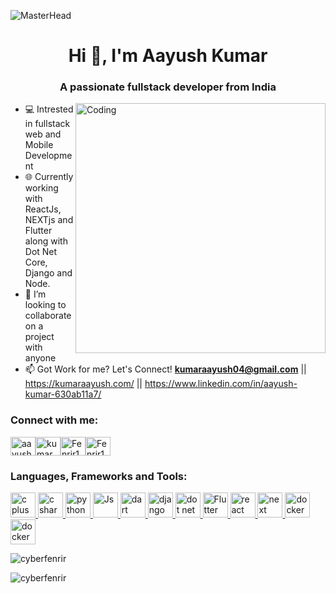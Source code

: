 ![MasterHead](https://www.charpeni.com/static/images/arrow-functions-in-class-properties-might-not-be-as-great-as-we-think/banner.gif)
<h1 align="center">Hi 👋, I'm Aayush Kumar</h1>
<h3 align="center">A passionate fullstack developer from India</h3>
<img align="right"alt="Coding"width="400"src="https://i.pinimg.com/originals/0b/8f/72/0b8f72501d1f843a1ddf67784a6e26f9.gif">


- 💻 Intrested in fullstack web and Mobile Development
- 🌐 Currently working with ReactJs, NEXTjs and Flutter along with Dot Net Core, Django and Node.
- 👯 I’m looking to collaborate on a project with anyone
- 📫 Got Work for me? Let's Connect!  **kumaraayush04@gmail.com** || https://kumaraayush.com/ || https://www.linkedin.com/in/aayush-kumar-630ab11a7/


<h3 align="left">Connect with me:</h3>
<p align="left">
<a href="https://www.linkedin.com/in/aayush-kumar-630ab11a7/" target="blank"><img align="center" src="https://raw.githubusercontent.com/rahuldkjain/github-profile-readme-generator/master/src/images/icons/Social/linked-in-alt.svg" alt="aayush kumar" height="30" width="40" /></a><a href="https://www.instagram.com/kumar_aayush_04/" target="blank"><img align="center" src="https://raw.githubusercontent.com/rahuldkjain/github-profile-readme-generator/master/src/images/icons/Social/instagram.svg" alt="kumar_aayush_04" height="30" width="40" /></a><a href="https://leetcode.com/Fenrir101/" target="blank"><img align="center" src="https://leetcode.com/static/images/LeetCode_logo_rvs.png" alt="Fenrir101" height="30" width="40" /></a><a href="https://medium.com/@kumar.aayush04" target="blank"><img align="center" src="https://miro.medium.com/v2/resize:fit:1400/1*psYl0y9DUzZWtHzFJLIvTw.png" alt="Fenrir101" height="30" width="40" /></a>
</p>


<h3 align="left">Languages, Frameworks and Tools:</h3>
<p align="left"> 
<a href="https://www.cprogramming.com/" target="_blank" rel="noreferrer"> <img src="https://upload.wikimedia.org/wikipedia/commons/1/18/ISO_C%2B%2B_Logo.svg" alt="c plus plus" width="40" height="40"/> </a> <a href="https://www.w3schools.com/cs/index.php" target="_blank" rel="noreferrer"> <img src="https://upload.wikimedia.org/wikipedia/commons/4/4f/Csharp_Logo.png" alt="c sharp" width="40" height="40"/> </a> <a href="https://www.w3schools.com/python/default.asp" target="_blank" rel="noreferrer"> <img src="https://upload.wikimedia.org/wikipedia/commons/c/c3/Python-logo-notext.svg" alt="python" width="40" height="40"/></a><a href="https://www.w3schools.com/js/default.asp" target="_blank" rel="noreferrer"> <img src="https://upload.wikimedia.org/wikipedia/commons/6/6a/JavaScript-logo.png" alt="Js" width="40" height="40"/> </a><a href="https://dart.dev/" target="_blank" rel="noreferrer"> <img src="https://upload.wikimedia.org/wikipedia/commons/c/c6/Dart_logo.png" alt="dart" width="40" height="40"/> </a> <a href="https://www.djangoproject.com/" target="_blank" rel="noreferrer"> <img src="https://w7.pngwing.com/pngs/159/366/png-transparent-django-python-computer-icons-logo-python-text-label-rectangle-thumbnail.png" alt="django" width="40" height="40"/> </a><a href="https://dotnet.microsoft.com/en-us/apps/aspnet" target="_blank" rel="noreferrer"> <img src="https://upload.wikimedia.org/wikipedia/commons/e/ee/.NET_Core_Logo.svg" alt="dot net core" width="40" height="40"/> </a><a href="https://flutter.dev/" target="_blank" rel="noreferrer"> <img src="https://w7.pngwing.com/pngs/537/866/png-transparent-flutter-hd-logo.png" alt="Flutter" width="40" height="40"/> </a><a href="https://react.dev/" target="_blank" rel="noreferrer"> <img src="https://upload.wikimedia.org/wikipedia/commons/a/a7/React-icon.svg" alt="react" width="40" height="40"/> </a><a href="https://nextjs.org/" target="_blank" rel="noreferrer"> <img src="https://d2nir1j4sou8ez.cloudfront.net/wp-content/uploads/2021/12/nextjs-boilerplate-logo.png" alt="next" width="40" height="40"/> </a><a href="https://www.docker.com/" target="_blank" rel="noreferrer"> <img src="https://p1.hiclipart.com/preview/96/77/258/cloud-logo-docker-software-deployment-devops-virtual-machine-microservices-anaconda-rightscale-png-clipart.jpg" alt="docker" width="40" height="40"/> </a><a href="https://aws.amazon.com/" target="_blank" rel="noreferrer"> <img src="https://upload.wikimedia.org/wikipedia/commons/9/93/Amazon_Web_Services_Logo.svg" alt="docker" width="40" height="40"/> </a>
</p>

<p><img align="center" src="https://github-readme-stats.vercel.app/api/top-langs?username=cyberfenrir&show_icons=true&locale=en&layout=compact" alt="cyberfenrir" /></p>

<p><img align="center" src="https://github-readme-streak-stats.herokuapp.com/?user=cyberfenrir&" alt="cyberfenrir" /></p>
